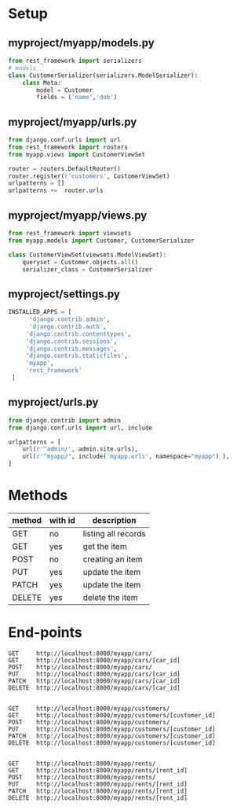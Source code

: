 # Setup
## myproject/myapp/models.py
```python
from rest_framework import serializers
# models
class CustomerSerializer(serializers.ModelSerializer):
	class Meta:
		model = Customer
		fields = ('name','dob')
```

## myproject/myapp/urls.py
```python
from django.conf.urls import url
from rest_framework import routers
from myapp.views import CustomerViewSet

router = routers.DefaultRouter()
router.register(r'customers', CustomerViewSet)
urlpatterns = []
urlpatterns += 	router.urls
```

## myproject/myapp/views.py
```python
from rest_framework import viewsets
from myapp.models import Customer, CustomerSerializer

class CustomerViewSet(viewsets.ModelViewSet):
	queryset = Customer.objects.all()
	serializer_class = CustomerSerializer
```

## myproject/settings.py
```python
INSTALLED_APPS = [
      'django.contrib.admin',
      'django.contrib.auth',
     'django.contrib.contenttypes',
     'django.contrib.sessions',
     'django.contrib.messages',
     'django.contrib.staticfiles',
     'myapp',
     'rest_framework'
 ]

```

## myproject/urls.py
```python
from django.contrib import admin
from django.conf.urls import url, include

urlpatterns = [
	url(r'^admin/', admin.site.urls),
	url(r'^myapp/', include('myapp.urls', namespace="myapp") ),
]

```

# Methods

|method | with id | description|
|-------|----------|-----------|
|GET | no |listing all records |
|GET | yes | get the item |
|POST | no | creating an item |
|PUT | yes | update the item |
|PATCH | yes | update the item |
|DELETE | yes | delete the item |

# End-points

``` batch
GET		http://localhost:8000/myapp/cars/
GET 	http://localhost:8000/myapp/cars/[car_id]
POST 	http://localhost:8000/myapp/cars/
PUT		http://localhost:8000/myapp/cars/[car_id]
PATCH	http://localhost:8000/myapp/cars/[car_id]
DELETE	http://localhost:8000/myapp/cars/[car_id] 


GET		http://localhost:8000/myapp/customers/
GET 	http://localhost:8000/myapp/customers/[customer_id]
POST 	http://localhost:8000/myapp/customers/
PUT		http://localhost:8000/myapp/customers/[customer_id]
PATCH	http://localhost:8000/myapp/customers/[customer_id]
DELETE	http://localhost:8000/myapp/customers/[customer_id]


GET		http://localhost:8000/myapp/rents/
GET 	http://localhost:8000/myapp/rents/[rent_id]
POST 	http://localhost:8000/myapp/rents/
PUT		http://localhost:8000/myapp/rents/[rent_id]
PATCH	http://localhost:8000/myapp/rents/[rent_id]
DELETE	http://localhost:8000/myapp/rents/[rent_id]
```
